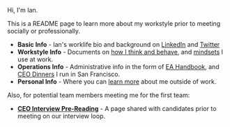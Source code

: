 Hi, I'm Ian. 

This is a README page to learn more about my workstyle prior to meeting socially or professionally. 

- **Basic Info** - Ian's worklife bio and background on [LinkedIn](https://www.linkedin.com/in/iantien/) and [Twitter](https://twitter.com/iantien) 
- **Workstyle Info** - Documents on [how I think and behave](how_i_think), and [mindsets](mindsets) I use at work.  
- **Operations Info** - Administrative info in the form of [EA Handbook](calendar), and [CEO Dinners](ceo_dinners) I run in San Francisco. 
- **Personal Info** - Where you can [learn more](more) about me outside of work. 

Also, for potential team members meeting me for the first team:  
- **[CEO Interview Pre-Reading](ceo-interview)** - A page shared with candidates prior to meeting on our interview loop. 
